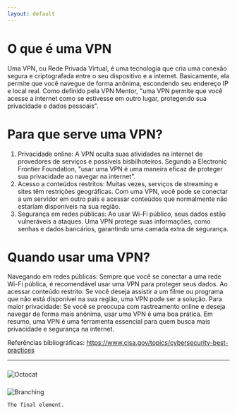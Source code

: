 ```yaml
---
layout: default
---
```


# O que é uma VPN
Uma VPN, ou Rede Privada Virtual, é uma tecnologia que cria uma conexão segura e criptografada entre o seu dispositivo e a internet. Basicamente, ela permite que você navegue de forma anônima, escondendo seu endereço IP e local real. Como definido pela VPN Mentor, "uma VPN permite que você acesse a internet como se estivesse em outro lugar, protegendo sua privacidade e dados pessoais".

# Para que serve uma VPN?
1. Privacidade online: A VPN oculta suas atividades na internet de provedores de serviços e possíveis bisbilhoteiros. Segundo a Electronic Frontier Foundation, "usar uma VPN é uma maneira eficaz de proteger sua privacidade ao navegar na internet".
2. Acesso a conteúdos restritos: Muitas vezes, serviços de streaming e sites têm restrições geográficas. Com uma VPN, você pode se conectar a um servidor em outro país e acessar conteúdos que normalmente não estariam disponíveis na sua região.
3. Segurança em redes públicas: Ao usar Wi-Fi público, seus dados estão vulneráveis a ataques. Uma VPN protege suas informações, como senhas e dados bancários, garantindo uma camada extra de segurança.

# Quando usar uma VPN?
Navegando em redes públicas: Sempre que você se conectar a uma rede Wi-Fi pública, é recomendável usar uma VPN para proteger seus dados.
Ao acessar conteúdo restrito: Se você deseja assistir a um filme ou programa que não está disponível na sua região, uma VPN pode ser a solução.
Para maior privacidade: Se você se preocupa com rastreamento online e deseja navegar de forma mais anônima, usar uma VPN é uma boa prática.
Em resumo, uma VPN é uma ferramenta essencial para quem busca mais privacidade e segurança na internet.

Referências bibliográficas:
https://www.cisa.gov/topics/cybersecurity-best-practices



---
### 

![Octocat](https://github.githubassets.com/images/icons/emoji/octocat.png)

### 

![Branching](https://guides.github.com/activities/hello-world/branching.png)

```
The final element.
```
